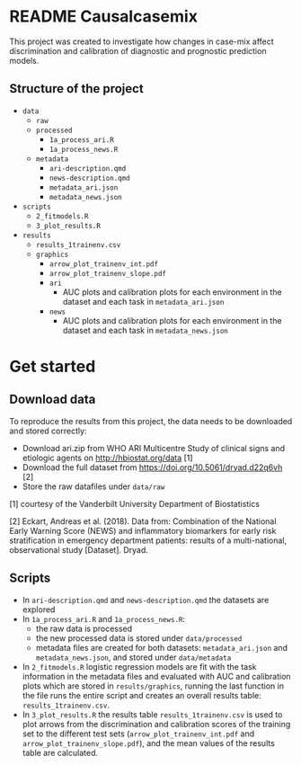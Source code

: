 # README Causalcasemix
This project was created to investigate how changes in case-mix affect discrimination and calibration of diagnostic and prognostic prediction models. 

## Structure of the project
- `data`
  - `raw`
  - `processed`
    - `1a_process_ari.R`
    - `1a_process_news.R`
  - `metadata`
    - `ari-description.qmd`
    - `news-description.qmd`
    - `metadata_ari.json`
    - `metadata_news.json`
- `scripts`
  - `2_fitmodels.R`
  - `3_plot_results.R`
- `results`
  - `results_1trainenv.csv`
  - `graphics`
    - `arrow_plot_trainenv_int.pdf`
    - `arrow_plot_trainenv_slope.pdf`
    - `ari`
      - AUC plots and calibration plots for each environment in the dataset and each task in `metadata_ari.json`
    - `news`
      - AUC plots and calibration plots for each environment in the dataset and each task in `metadata_news.json`

# Get started
## Download data
To reproduce the results from this project, the data needs to be downloaded and stored correctly:
- Download ari.zip from WHO ARI Multicentre Study of clinical signs and etiologic agents on http://hbiostat.org/data [1]
- Download the full dataset from https://doi.org/10.5061/dryad.d22q6vh [2]
- Store the raw datafiles under `data/raw`

[1] courtesy of the Vanderbilt University Department of Biostatistics

[2] Eckart, Andreas et al. (2018). Data from: Combination of the National Early Warning Score (NEWS) and inflammatory biomarkers for early risk stratification in emergency department patients: results of a multi-national, observational study [Dataset]. Dryad. 

## Scripts
- In `ari-description.qmd` and `news-description.qmd` the datasets are explored
- In `1a_process_ari.R` and `1a_process_news.R`:
  -   the raw data is processed
  -   the new processed data is stored under `data/processed`
  -   metadata files are created for both datasets: `metadata_ari.json` and `metadata_news.json`, and stored under `data/metadata`
- In `2_fitmodels.R` logistic regression models are fit with the task information in the metadata files and evaluated with AUC and calibration plots which are stored in `results/graphics`, running the last function in the file runs the entire script and creates an overall results table: `results_1trainenv.csv`.
- In `3_plot_results.R` the results table `results_1trainenv.csv` is used to plot arrows from the discrimination and calibration scores of the training set to the different test sets (`arrow_plot_trainenv_int.pdf` and `arrow_plot_trainenv_slope.pdf`), and the mean values of the results table are calculated.
